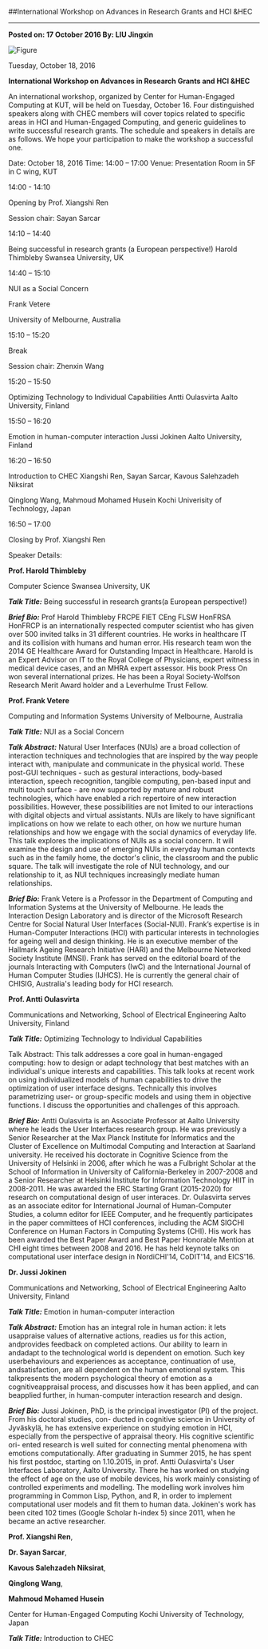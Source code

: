 ﻿##International Workshop on Advances in Research Grants and HCI &HEC

---
**Posted on: 17 October 2016 By: LIU Jingxin**



![Figure](https://farm1.staticflickr.com/910/41374761355_78805977b3_b.jpg)

Tuesday, October 18, 2016

**International Workshop
on Advances in Research Grants and HCI &HEC** 

An international workshop, organized by Center for Human-Engaged Computing at KUT, will be held on Tuesday, October 16. Four distinguished speakers along with CHEC members will cover topics related to specific areas in HCI and Human-Engaged Computing, and generic guidelines to write successful research grants. The schedule and speakers in details are as follows.
We hope your participation to make the workshop a successful one.

 

Date: October 18, 2016
Time: 14:00 – 17:00
Venue:  Presentation Room in 5F in C wing,  KUT

 

14:00 - 14:10

Opening by Prof. Xiangshi Ren

 	
Session chair:  Sayan Sarcar

14:10 – 14:40

Being successful in research grants (a European perspective!)
Harold Thimbleby
Swansea University, UK

14:40 – 15:10

 

NUI as a Social Concern

Frank Vetere

University of Melbourne, Australia  

15:10 – 15:20

Break

 

Session chair: Zhenxin Wang

15:20 – 15:50

Optimizing Technology to Individual Capabilities
Antti Oulasvirta
Aalto University, Finland

15:50 – 16:20

Emotion in human-computer interaction
Jussi Jokinen
Aalto University, Finland

16:20 – 16:50

Introduction to CHEC
Xiangshi Ren, Sayan Sarcar, Kavous Salehzadeh Niksirat

Qinglong Wang, Mahmoud Mohamed Husein
Kochi Univerisity of Technology, Japan

16:50 – 17:00

Closing by Prof. Xiangshi Ren

 

 

Speaker Details:

 



**Prof. Harold Thimbleby**

Computer Science
Swansea University, UK

**_Talk Title:_** Being successful in research grants(a European perspective!)

**_Brief Bio:_** Prof Harold Thimbleby FRCPE FIET CEng FLSW HonFRSA HonFRCP is an internationally respected computer scientist who has given over 500 invited talks in 31 different countries. He works in healthcare IT and its collision with humans and human error. His research team won the 2014 GE Healthcare Award for Outstanding Impact in Healthcare. Harold is an Expert Advisor on IT to the Royal College of Physicians, expert witness in medical device cases, and an MHRA expert assessor. His book Press On won several international prizes. He has been a Royal Society-Wolfson Research Merit Award holder and a Leverhulme Trust Fellow.

 

 



**Prof. Frank Vetere**

Computing and Information Systems
University of Melbourne, Australia

**_Talk Title:_** NUI as a Social Concern

**_Talk Abstract:_** Natural User Interfaces (NUIs) are a broad collection of interaction techniques and technologies that are inspired by the way people interact with, manipulate and communicate in the physical world. These post-GUI techniques - such as gestural interactions, body-based interaction, speech recognition, tangible computing, pen-based input and multi touch surface - are now supported by mature and robust technologies, which have enabled a rich repertoire of new interaction possibilities. However, these possibilities are not limited to our interactions with digital objects and virtual assistants. NUIs are likely to have significant implications on how we relate to each other, on how we nurture human relationships and how we engage with the social dynamics of everyday life. This talk explores the implications of NUIs as a social concern. It will examine the design and use of emerging NUIs in everyday human contexts such as in the family home, the doctor's clinic, the classroom and the public square. The talk will investigate the role of NUI technology, and our relationship to it, as NUI techniques increasingly mediate human relationships.

**_Brief Bio:_** Frank Vetere is a Professor in the Department of Computing and Information Systems at the University of Melbourne. He leads the Interaction Design Laboratory and is director of the Microsoft Research Centre for Social Natural User Interfaces (Social-NUI). Frank’s expertise is in Human-Computer Interactions (HCI) with particular interests in technologies for ageing well and design thinking. He is an executive member of the Hallmark Ageing Research Initiative (HARI) and the Melbourne Networked Society Institute (MNSI). Frank has served on the editorial board of the journals Interacting with Computers (IwC) and the International Journal of Human Computer Studies (IJHCS). He is currently the general chair of CHISIG, Australia's leading body for HCI research.

 

 

 



**Prof. Antti Oulasvirta**

Communications and Networking, School of Electrical Engineering
Aalto University, Finland

**_Talk Title:_** Optimizing Technology to Individual Capabilities

Talk Abstract: This talk addresses a core goal in human-engaged computing: how to design or adapt technology that best matches with an individual's unique interests and capabilities. This talk looks at recent work on using individualized models of human capabilities to drive the optimization of user interface designs. Technically this involves parametrizing user- or group-specific models and using them in objective functions. I discuss the opportunities and challenges of this approach.

**_Brief Bio:_** Antti Oulasvirta is an Associate Professor at Aalto University where he leads the User Interfaces research group. He was previously a Senior Researcher at the Max Planck Institute for Informatics and the Cluster of Excellence on Multimodal Computing and Interaction at Saarland university. He received his doctorate in Cognitive Science from the University of Helsinki in 2006, after which he was a Fulbright Scholar at the School of Information in University of California-Berkeley in 2007-2008 and a Senior Researcher at Helsinki Institute for Information Technology HIIT in 2008-2011. He was awarded the ERC Starting Grant (2015-2020) for research on computational design of user interaces. Dr. Oulasvirta serves as an associate editor for International Journal of Human-Computer Studies, a column editor for IEEE Computer, and he frequently participates in the paper committees of HCI conferences, including the ACM SIGCHI Conference on Human Factors in Computing Systems (CHI). His work has been awarded the Best Paper Award and Best Paper Honorable Mention at CHI eight times between 2008 and 2016. He has held keynote talks on computational user interface design in NordiCHI'14, CoDIT'14, and EICS'16.

 

 



**Dr. Jussi Jokinen**

Communications and Networking, School of Electrical Engineering
Aalto University, Finland

**_Talk Title:_** Emotion in human-computer interaction

**_Talk Abstract:_** Emotion has an integral role in human action: it lets usappraise values of alternative actions, readies us for this action, andprovides feedback on completed actions. Our ability to learn in andadapt to the technological world is dependent on emotion. Such key userbehaviours and experiences as acceptance, continuation of use, andsatisfaction, are all dependent on the human emotional system. This talkpresents the modern psychological theory of emotion as a cognitiveappraisal process, and discusses how it has been applied, and can beapplied further, in human-computer interaction research and design.

**_Brief Bio:_** Jussi Jokinen, PhD, is the principal investigator (PI) of the project. From his doctoral studies, con- ducted in cognitive science in University of Jyväskylä, he has extensive experience on studying emotion in HCI, especially from the perspective of appraisal theory. His cognitive scientific ori- ented research is well suited for connecting mental phenomena with emotions computationally. After graduating in Summer 2015, he has spent his first postdoc, starting on 1.10.2015, in prof. Antti Oulasvirta's User Interfaces Laboratory, Aalto University. There he has worked on studying the effect of age on the use of mobile devices, his work mainly consisting of controlled experiments and modelling. The modelling work involves him programming in Common Lisp, Python, and R, in order to implement computational user models and fit them to human data. Jokinen's work has been cited 102 times (Google Scholar h-index 5) since 2011, when he became an active researcher.

 

 



**Prof. Xiangshi Ren**,



**Dr. Sayan Sarcar**,



**Kavous Salehzadeh Niksirat**,



**Qinglong Wang**,



**Mahmoud Mohamed Husein**

Center for Human-Engaged Computing
Kochi University of Technology, Japan

**_Talk Title:_** Introduction to CHEC

